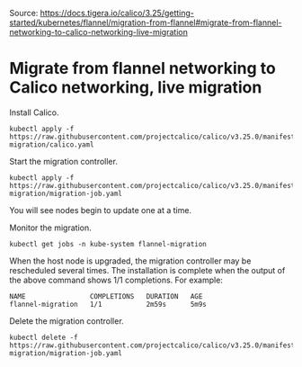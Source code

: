 Source: https://docs.tigera.io/calico/3.25/getting-started/kubernetes/flannel/migration-from-flannel#migrate-from-flannel-networking-to-calico-networking-live-migration

# Migrate from flannel networking to Calico networking, live migration
Install Calico.

```
kubectl apply -f https://raw.githubusercontent.com/projectcalico/calico/v3.25.0/manifests/flannel-migration/calico.yaml
```

Start the migration controller.
```
kubectl apply -f https://raw.githubusercontent.com/projectcalico/calico/v3.25.0/manifests/flannel-migration/migration-job.yaml
```

You will see nodes begin to update one at a time.

Monitor the migration.
```
kubectl get jobs -n kube-system flannel-migration
```
When the host node is upgraded, the migration controller may be rescheduled several times. The installation is complete when the output of the above command shows 1/1 completions. For example:
```
NAME                COMPLETIONS   DURATION   AGE
flannel-migration   1/1           2m59s      5m9s
```
Delete the migration controller.
```
kubectl delete -f https://raw.githubusercontent.com/projectcalico/calico/v3.25.0/manifests/flannel-migration/migration-job.yaml
```

